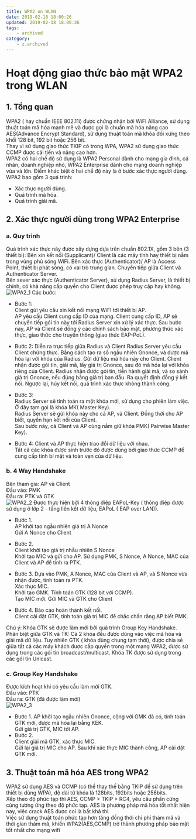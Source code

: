 ```yaml
---
title: WPA2 on WLAN
date: 2019-02-18 18:00:26
updated: 2019-02-18 18:00:26
tags:
    - archived
category: 
    - z.archived
---
```


# Hoạt động giao thức bảo mật WPA2 trong WLAN

## 1. Tổng quan
WPA2 ( hay chuẩn IEEE 802.11i) được chứng nhận bởi WiFI Alliance, sử dụng thuật toán mã hóa mạnh mẽ và được gọi là chuẩn mã hóa nâng cao AES(Advance Encrypt Standard), sử dụng thuật toán mã khóa đối xứng theo khối 128 bit, 192 bit hoặc 256 bit.    
Thay vì sử dụng giao thức TKIP có trong WPA, WPA2 sử dụng giao thức CCMP được cải tiến và nâng cao hơn.     
WPA2 có hai chế độ sử dụng là WPA2 Personal dành cho mạng gia đình, cá nhân, doanh nghiệp nhỏ, WPA2 Enterprise dành cho mạng doanh nghiệp vừa và lớn. Điểm khác biệt ở hai chế độ này là ở bước xác thực người dùng.    
WPA2 bao gồm 3 quá trình:   
- Xác thực người dùng.    
- Quá trình mã hóa.   
- Quá trình giải mã.  

## 2. Xác thực người dùng trong WPA2 Enterprise
### a. Quy trình    
Quá trình xác thực này được xây dựng dựa trên chuẩn 802.1X, gồm 3 bên (3 thiết bị):
Bên xin kết nối (Supplicant)/ Client là các máy tính hay thiết bị nằm trong vùng phủ sóng WiFi. 
Bên xác thực (Authenticator)/ AP là Access Point, thiết bị phát sóng, có vai trò trung gian. Chuyển tiếp giữa Client và Authenticator Server.	    
Bên sever xác thực (Authenticator Server), sử dụng Radius Server, là thiết bị chính, có khả năng cấp quyền cho Client được phép truy cập hay không.
![WPA2_1](https://i.imgur.com/yIczarL.png)
Các bước:   
- Bước 1:     
Client gửi yêu cầu xin kết nối mạng WiFI tới thiết bị AP.   
AP yêu cầu Client cung cấp ID của mạng. 
Client cung cấp ID, AP sẽ chuyển tiếp gói tin này tới Radius Server xin xử lý xác thực.
Sau bước này, AP và Client sẽ đồng ý các chính sách bảo mật, phương thức xác thực, giao thức cho truyền thông (giao thức EAP-PoL).  

- Bước 2: Diễn ra trực tiếp giữa Radius và Client 
Radius Server yêu cầu Client chứng thực. Bằng cách tạo ra số ngẫu nhiên Gnonce, và được mã hóa lại với khóa của Radius. Gửi dữ liệu mã hóa này cho Client.
Client nhận được gói tin, giải mã, lấy giá trị Gnonce, sau đó mã hóa lại với khóa riêng của Client. 
Radius nhận được gói tin, tiễn hành  giải mã, và so sánh giá trị Gnonce, nếu đúng bằng giá trị ban đầu. Ra quyết định đồng ý kết nối. Ngược lại, hủy kết nối, quá trình xác thực không thành công.  

- Bước 3:     
Radius Server sẽ tính toán ra một khóa mới, sử dụng cho phiên làm việc. Ở đây tạm gọi là khóa MK( Master Key).  
Radius Server sẽ gửi khóa này cho cả AP, và Client. Đồng thời cho AP biết, quyền hạn kết nối của Client.    
Sau bước này, cả Client và AP cùng nắm giữ khóa PMK( Pairwise Master Key).      

- Bước 4: 
Client và AP thực hiện trao đổi dữ liệu với nhau.   
Tất cả các khóa được sinh trước đó được dùng bởi giao thức CCMP để cung cấp tính bí mật  và toàn vẹn của dữ liệu.       
### b. 4 Way Handshake
Bên tham gia: AP và Client  
Đầu vào: PMK        
Đầu ra: PTK và GTK      
![WPA2_2](https://i.imgur.com/8SRLlqt.png)
Được thực hiện bởi 4 thông điệp EAPoL-Key ( thông điệp được sử dụng ở lớp 2 - tầng liên kết dữ liệu, EAPoL ( EAP over LAN)).    
- Bước 1.     
AP khởi tạo ngẫu nhiên giá trị A Nonce  
Gửi A Nonce cho Client  

- Bước 2.     
Client khởi tạo giá trị nhẫu nhiên S Nonce  
Khởi tạo MIC và gửi cho AP. 
Sử dụng PMK, S Nonce, A Nonce, MAC của Client và AP để tính ra PTK.    

- Bước 3. 
Dựa vào PMK, A Nonce, MAC của Client và AP, và S Nonce vừa nhận được, tính toán ra PTK.     
Xác thực MIC.   
Khởi tạo GMK. Tính toán GTK (128 bit với CCMP).     
Tạo MIC mới. Gửi MIC và GTK cho Client  

- Bước 4. 
Báo cáo hoàn thành kết nối.     
Client cài đặt GTK, tính toán giá trị MIC để chắc chắn rằng AP biết PMK.

Chú ý: Khóa GTK sẽ được làm mới bởi quá trình Group Key Handshake. 
Phân biệt giữa GTK và TK:
Cả 2 khóa đều được dùng vào việc mã hóa và giải mã dữ liệu. Tuy nhiên GTK ( khóa dùng chung tạm thời), được chia sẻ giữa tất cả các máy khách được cấp quyền trong một mạng WPA2, được sử dụng trong các gói tin broadcast/multicast. Khóa TK được sử dụng trong các gói tin Unicast.       

### c. Group Key Handshake
Được kích hoạt khi có yêu cầu làm mới GTK.  
Đầu vào: PTK    
Đầu ra: GTK (đã được làm mới)   
![WPA2_3](https://i.imgur.com/t2kn8PI.png)

- Bước 1. 
AP khởi tạo ngẫu nhiên Gnonce, cộng với GMK đã có, tính toán GTK mới, được mã hóa lại bằng KEK.     
Gửi giá trị GTK, MIC tới AP.    
- Bước 2.     
Client giải mã GTK, xác thực MIC.   
Gửi lại giá trị MIC cho AP. 
Sau khi xác thực MIC thành công, AP cài đặt GTK mới.    

## 3. Thuật toán mã hóa AES trong WPA2  
WPA2 sử dụng  AES và CCMP (có thể thay thế bằng TKIP để sử dụng trên thiết bị dùng WPA), độ dài từ khóa là 128bits, 192bits hoặc 256bits.   
Xếp theo độ phức tạp thì AES, CCMP > TKIP > RC4, yêu cầu phần cứng cũng tương ứng theo độ phức tạp. AES là phương pháp mã hóa tốt nhất hiện nay, việc crack AES được coi là bất khả thi.    
Việc sử dụng thuật toán phức tạp hơn tăng đồng thời chi phí thám mã và thời gian thám mã, khiến WPA2(AES,CCMP) trở thành phương pháp bảo mật tốt nhất cho mạng wifi 
